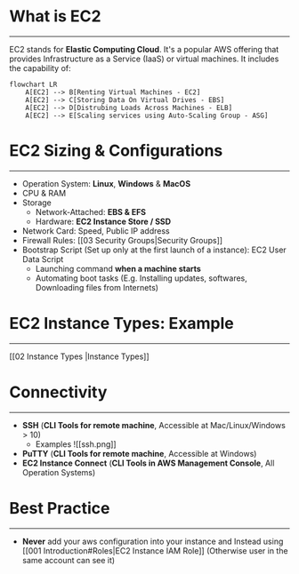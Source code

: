# What is EC2
---
EC2 stands for **Elastic Computing Cloud**. It's a popular AWS offering that provides Infrastructure as a Service (IaaS) or virtual machines. It includes the capability of: 

```mermaid
flowchart LR
	A[EC2] --> B[Renting Virtual Machines - EC2]
	A[EC2] --> C[Storing Data On Virtual Drives - EBS]
	A[EC2] --> D[Distrubing Loads Across Machines - ELB]
	A[EC2] --> E[Scaling services using Auto-Scaling Group - ASG]
```

# EC2 Sizing & Configurations
---

* Operation System: **Linux**, **Windows** & **MacOS**
* CPU & RAM
* Storage
	* Network-Attached: **EBS & EFS**
	* Hardware: **EC2 Instance Store / SSD**
* Network Card: Speed, Public IP address
* Firewall Rules: [[03 Security Groups|Security Groups]]
* Bootstrap Script (Set up only at the first launch of a instance): EC2 User Data Script
	* Launching command **when a machine starts**
	* Automating boot tasks (E.g. Installing updates, softwares, Downloading files from Internets)

# EC2 Instance Types: Example
---

[[02 Instance Types |Instance Types]]

# Connectivity
---

* **SSH** (**CLI Tools for remote machine**, Accessible at Mac/Linux/Windows > 10)
	* Examples
	![[ssh.png]]
* **PuTTY** (**CLI Tools for remote machine**, Accessible at Windows)
* **EC2 Instance Connect** (**CLI Tools in AWS Management Console**, All Operation Systems)

# Best Practice
---

* **Never** add your aws configuration into your instance and Instead using [[001 Introduction#Roles|EC2 Instance IAM Role]] (Otherwise user in the same account can see it)